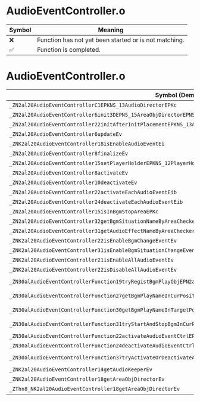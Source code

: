 # AudioEventController.o
| Symbol | Meaning 
| ------------- | ------------- 
| :x: | Function has not yet been started or is not matching. 
| :white_check_mark: | Function is completed. 


# AudioEventController.o
| Symbol (Demangled) | Symbol (Mangled) | Decompiled? |
| ------------- |  ------------- | ------------- |
| `_ZN2al20AudioEventControllerC1EPKNS_13AudioDirectorEPKc` | `al::AudioEventController::AudioEventController(al::AudioDirector const*,char const*)` | :white_check_mark: |
| `_ZN2al20AudioEventController6init3DEPNS_15AreaObjDirectorEPNS_21AudioEffectControllerE` | `al::AudioEventController::init3D(al::AreaObjDirector *,al::AudioEffectController *)` | :white_check_mark: |
| `_ZN2al20AudioEventController22initAfterInitPlacementEPKNS_13AudioDirectorE` | `al::AudioEventController::initAfterInitPlacement(al::AudioDirector const*)` | :white_check_mark: |
| `_ZN2al20AudioEventController6updateEv` | `al::AudioEventController::update(void)` | :white_check_mark: |
| `_ZNK2al20AudioEventController18isEnableAudioEventEi` | `al::AudioEventController::isEnableAudioEvent(int)const` | :white_check_mark: |
| `_ZN2al20AudioEventController8finalizeEv` | `al::AudioEventController::finalize(void)` | :white_check_mark: |
| `_ZN2al20AudioEventController15setPlayerHolderEPKNS_12PlayerHolderE` | `al::AudioEventController::setPlayerHolder(al::PlayerHolder const*)` | :white_check_mark: |
| `_ZN2al20AudioEventController8activateEv` | `al::AudioEventController::activate(void)` | :white_check_mark: |
| `_ZN2al20AudioEventController10deactivateEv` | `al::AudioEventController::deactivate(void)` | :white_check_mark: |
| `_ZN2al20AudioEventController22activateEachAudioEventEib` | `al::AudioEventController::activateEachAudioEvent(int,bool)` | :white_check_mark: |
| `_ZN2al20AudioEventController24deactivateEachAudioEventEib` | `al::AudioEventController::deactivateEachAudioEvent(int,bool)` | :white_check_mark: |
| `_ZN2al20AudioEventController15isInBgmStopAreaEPKc` | `al::AudioEventController::isInBgmStopArea(char const*)` | :white_check_mark: |
| `_ZN2al20AudioEventController32getBgmSituationNameByAreaCheckerEv` | `al::AudioEventController::getBgmSituationNameByAreaChecker(void)` | :white_check_mark: |
| `_ZN2al20AudioEventController31getAudioEffectNameByAreaCheckerEv` | `al::AudioEventController::getAudioEffectNameByAreaChecker(void)` | :white_check_mark: |
| `_ZNK2al20AudioEventController22isEnableBgmChangeEventEv` | `al::AudioEventController::isEnableBgmChangeEvent(void)const` | :white_check_mark: |
| `_ZNK2al20AudioEventController31isEnableBgmSituationChangeEventEv` | `al::AudioEventController::isEnableBgmSituationChangeEvent(void)const` | :white_check_mark: |
| `_ZNK2al20AudioEventController21isEnableAllAudioEventEv` | `al::AudioEventController::isEnableAllAudioEvent(void)const` | :white_check_mark: |
| `_ZNK2al20AudioEventController22isDisableAllAudioEventEv` | `al::AudioEventController::isDisableAllAudioEvent(void)const` | :white_check_mark: |
| `_ZN30alAudioEventControllerFunction19tryRegistBgmPlayObjEPN2al20AudioEventControllerEPNS0_10BgmPlayObjE` | `alAudioEventControllerFunction::tryRegistBgmPlayObj(al::AudioEventController *,al::BgmPlayObj *)` | :white_check_mark: |
| `_ZN30alAudioEventControllerFunction27getBgmPlayNameInCurPositionEPN2al20AudioEventControllerEb` | `alAudioEventControllerFunction::getBgmPlayNameInCurPosition(al::AudioEventController *,bool)` | :white_check_mark: |
| `_ZN30alAudioEventControllerFunction30getBgmPlayNameInTargetPositionEPN2al20AudioEventControllerERKN4sead7Vector3IfEE` | `alAudioEventControllerFunction::getBgmPlayNameInTargetPosition(al::AudioEventController *,sead::Vector3<float> const&)` | :white_check_mark: |
| `_ZN30alAudioEventControllerFunction31tryStartAndStopBgmInCurPositionEPN2al20AudioEventControllerEbb` | `alAudioEventControllerFunction::tryStartAndStopBgmInCurPosition(al::AudioEventController *,bool,bool)` | :white_check_mark: |
| `_ZN30alAudioEventControllerFunction22activateAudioEventCtrlEPN2al13AudioDirectorE` | `alAudioEventControllerFunction::activateAudioEventCtrl(al::AudioDirector *)` | :white_check_mark: |
| `_ZN30alAudioEventControllerFunction24deactivateAudioEventCtrlEPN2al13AudioDirectorE` | `alAudioEventControllerFunction::deactivateAudioEventCtrl(al::AudioDirector *)` | :white_check_mark: |
| `_ZN30alAudioEventControllerFunction37tryActivateOrDeactivateAudioEventCtrlEPN2al13AudioDirectorEbi` | `alAudioEventControllerFunction::tryActivateOrDeactivateAudioEventCtrl(al::AudioDirector *,bool,int)` | :white_check_mark: |
| `_ZNK2al20AudioEventController14getAudioKeeperEv` | `al::AudioEventController::getAudioKeeper(void)const` | :white_check_mark: |
| `_ZNK2al20AudioEventController18getAreaObjDirectorEv` | `al::AudioEventController::getAreaObjDirector(void)const` | :white_check_mark: |
| `_ZThn8_NK2al20AudioEventController18getAreaObjDirectorEv` | ``non-virtual thunk to'al::AudioEventController::getAreaObjDirector(void)const` | :white_check_mark: |
